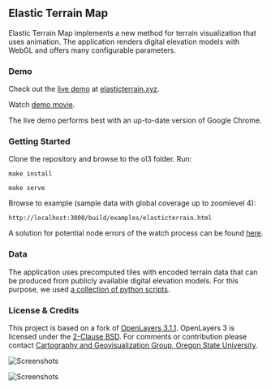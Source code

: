 ## Elastic Terrain Map

Elastic Terrain Map implements a new method for terrain visualization that uses animation.
The application renders digital elevation models with WebGL and offers many configurable parameters.

### Demo

Check out the [live demo](http://elasticterrain.xyz) at [elasticterrain.xyz](http://elasticterrain.xyz). 

Watch [demo movie](https://vimeo.com/140730282).

The live demo performs best with an up-to-date version of Google Chrome.

### Getting Started

Clone the repository and browse to the ol3 folder. Run:

```
make install
```

```
make serve
```

Browse to example (sample data with global coverage up to zoomlevel 4): 

```
http://localhost:3000/build/examples/elasticterrain.html
```

A solution for potential node errors of the watch process can be found [here](http://stackoverflow.com/questions/16748737/grunt-watch-error-waiting-fatal-error-watch-enospc).

### Data

The application uses precomputed tiles with encoded terrain data that can be produced from publicly available digital elevation models. For this purpose, we used [a collection of python scripts](https://github.com/buddebej/dem2tiles).

### License & Credits

This project is based on a fork of [OpenLayers 3.1.1](https://github.com/openlayers/ol3). 
OpenLayers 3 is licensed under the [2-Clause BSD](https://tldrlegal.com/license/bsd-2-clause-license-(freebsd)).
For comments or contribution please contact [Cartography and Geovisualization Group, Oregon State University](http://cartography.oregonstate.edu/).

![Screenshots](https://raw.github.com/buddebej/elasticterrain/master/elastic_terrain_screenshot_01.jpg) 

![Screenshots](https://raw.github.com/buddebej/elasticterrain/master/elastic_terrain_screenshot_02.jpg) 
